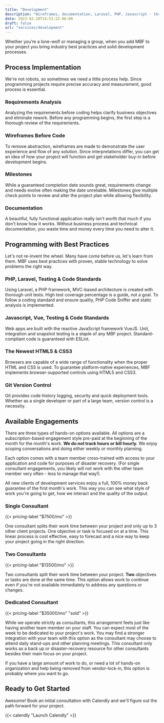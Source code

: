 ```yaml
---
title: "Development"
description: "Wireframes, documentation, Laravel, PHP, Javascript - that's just the beginning."
date: 2023-02-28T14:53:22-06:00
draft: false
url: "services/development"
---
```

Whether you’re a lone-wolf or managing a group, when you add MBF to your project you bring industry best practices and solid development processes.

## Process Implementation

We're not robots, so sometimes we need a little process help. Since programming projects require precise accuracy and measurement, good process is essential.

### Requirements Analysis

Analyzing the requirements before coding helps clarify business objectives and eliminate rework. Before any programming begins, the first step is a thorough review of the requirements.

### Wireframes Before Code

To remove abstraction, wireframes are made to demonstrate the user experience and flow of any solution. Since interpretations differ, you can get an idea of how your project will function and get stakeholder buy-in before development begins.

### Milestones

While a guaranteed completion date sounds great, requirements change and needs evolve often making the date unreliable. Milestones give multiple check points to review and alter the project plan while allowing flexibility.

### Documentation

A beautiful, fully functional application really isn't worth that much if you don't know how it works. Without business process and technical documentation, you waste time and money every time you need to alter it.

## Programming with Best Practices

Let's not re-invent the wheel. Many have come before us, let's learn from them. MBF uses best practices with proven, stable technology to solve problems the right way.

### PHP, Laravel, Testing & Code Standards

Using Laravel, a PHP framework, MVC-based architecture is created with thorough unit tests. High test coverage percentage is a guide, not a goal. To follow a coding standard and ensure quality, PHP Code Sniffer and static analysis is implemented.

### Javascript, Vue, Testing & Code Standards

Web apps are built with the reactive JavaScript framework VueJS. Unit, integration and snapshot testing is a staple of any MBF project. Standard-compliant code is guaranteed with ESLint.

### The Newest HTML5 & CSS3

Browsers are capable of a wide range of functionality when the proper HTML and CSS is used. To guarantee platform-native experiences, MBF implements browser-supported controls using HTML5 and CSS3.

### Git Version Control

Git provides code history logging, security and quick deployment tools. Whether as a single developer or part of a large team, version control is a necessity.

## Available Engagements

There are three types of hands-on options available.  All options are a subscription-based engagement style pre-paid at the beginning of the month for the month's work.  **We do not track hours or bill hourly.** We
enjoy scoping conversations and doing either weekly or monthly planning. 

Each option comes with a team member cross-trained with access to your application and code for purposes of disaster recovery. (For single consultant engagements, you likely will not work with the other team member very often - less to manage that way!).

All new clients of development services enjoy a full, 100% money back guarantee of the first month's work. This way you can see what style of work you're going to get, how we interact and the quality of the output.

### Single Consultant

{{< pricing-label "$7500/mo" >}}

One consultant splits their work time between your project and only up to 3 other client projects. One objective or task is focused on at a time. This linear process is cost effective, easy to forecast and a nice way to keep your project going in the right direction.

### Two Consultants

{{< pricing-label "$13500/mo" >}}

Two consultants split their work time between your project.  **Two** objectives or tasks are done at the same time. This option allows work to continue even if you're not available immediately to address any questions or changes. 

### Dedicated Consultant

{{< pricing-label "$35000/mo" "sold" >}}

While we operate strictly as consultants, this arrangement feels just like having another team member on your staff.  You can expect most of the week to be dedicated to your project's work. You may find a stronger integration with your team with
this option as the consultant may choose to attend daily stand-ups and other planning meetings.  This consultant only works as a back up or disaster-recovery resource for other consultants besides their main focus on your project.

If you have a large amount of work to do, or need a lot of hands-on organization and help being removed from vendor-lock-in, this option is probably where you want to go.


## Ready to Get Started

Awesome! Book an initial consultation with Calendly and we'll figure out the path forward for your project.

{{< calendly "Launch Calendly" >}}
